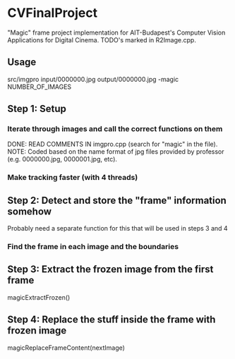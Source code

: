 # CVFinalProject
"Magic" frame project implementation for AIT-Budapest's Computer Vision Applications for Digital Cinema.
TODO's marked in R2Image.cpp.
## Usage
src/imgpro input/0000000.jpg output/0000000.jpg -magic NUMBER_OF_IMAGES
## Step 1: Setup
### Iterate through images and call the correct functions on them
DONE: READ COMMENTS IN imgpro.cpp (search for "magic" in the file).
NOTE: Coded based on the name format of jpg files provided by professor (e.g. 0000000.jpg, 0000001.jpg, etc).
### Make tracking faster (with 4 threads)
## Step 2: Detect and store the "frame" information somehow
Probably need a separate function for this that will be used in steps 3 and 4
### Find the frame in each image and the boundaries
## Step 3: Extract the frozen image from the first frame
magicExtractFrozen()
## Step 4: Replace the stuff inside the frame with frozen image 
magicReplaceFrameContent(nextImage)
